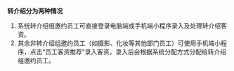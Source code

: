 **转介绍分为两种情况**

1. 系统转介绍组邀约员工可直接登录电脑端或手机端小程序录入及处理转介绍客资。
2. 其余非转介绍组邀约员工（如摄影、化妆等其他部门员工）可使用手机端小程序，点击“员工客资推荐”录入客资，录入后会根据系统分配方式分配给转介绍组邀约员工。



